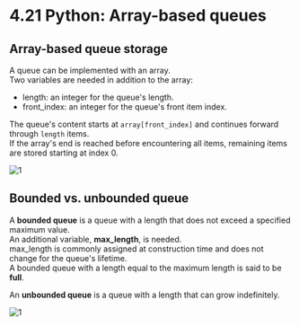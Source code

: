 # 4.21 Python: Array-based queues

## Array-based queue storage
A queue can be implemented with an array.   
Two variables are needed in addition to the array:

* length: an integer for the queue's length.
* front_index: an integer for the queue's front item index.

The queue's content starts at ``array[front_index]`` and continues forward through ``length`` items.   
If the array's end is reached before encountering all items, remaining items are stored starting at index 0.

![1](https://github.com/ijaejun1025/CIS223-Algorithms/assets/154036705/0cac6c9d-9246-4846-b391-42e86f1a66ec)

## Bounded vs. unbounded queue
A **bounded queue** is a queue with a length that does not exceed a specified maximum value.   
An additional variable, **max_length**, is needed.   
max_length is commonly assigned at construction time and does not change for the queue's lifetime.   
A bounded queue with a length equal to the maximum length is said to be **full**.   

An **unbounded queue** is a queue with a length that can grow indefinitely.   

![1](https://github.com/ijaejun1025/CIS223-Algorithms/assets/154036705/6885a672-169d-4c02-99d1-e6c66684d16e)
